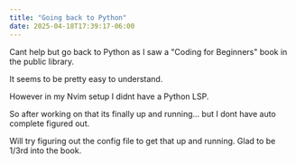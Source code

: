 ```yaml
---
title: "Going back to Python"
date: 2025-04-18T17:39:17-06:00
---
```

Cant help but go back to Python as I saw a "Coding for Beginners" book in the public library. 

It seems to be pretty easy to understand.

However in my Nvim setup I didnt have a Python LSP. 

So after working on that its finally up and running... but I dont have auto complete figured out. 

Will try figuring out the config file to get that up and running. Glad to be 1/3rd into the book. 
